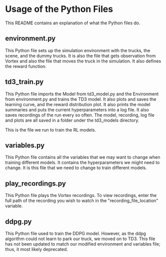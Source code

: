 # Usage of the Python Files
This README contains an explanation of what the Python files do.

## environment.py
This Python file sets up the simulation environment with the trucks, the scene, and the dummy trucks. It is also the 
file that gets observation from Vortex and also the file that moves the truck in the simulation. It also defines the 
reward function. 

## td3_train.py
This Python file imports the Model from td3_model.py and the Environment from environment.py and trains the TD3 model. 
It also plots and saves the learning curve, and the reward distribution plot. It also prints the model summaries and 
puts the current hyperparameters into a log file. It also saves recordings of the run every so often. The model, 
recording, log file and plots are all saved in a folder under the td3_models directory. 

This is the file we run to train the RL models.

## variables.py
This Python file contains all the variables that we may want to change when training different models. It
contains the hyperparameters we might need to change. It is this file that we need to change to train different models.

## play_recordings.py
This Python file plays the Vortex recordings. To view recordings, enter the full path of the recording you wish to
watch in the "recording_file_location" variable.

## ddpg.py
This Python file used to train the DDPG model. However, as the ddpg algorithm could not learn to park our truck, we 
moved on to TD3. This file has not been updated to match our modified environment and variables file; thus, it most likely
deprecated.